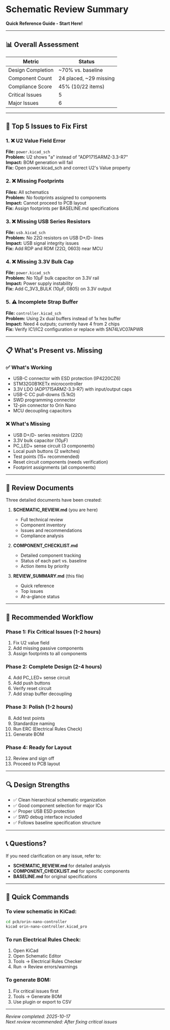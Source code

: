 # Schematic Review Summary

**Quick Reference Guide - Start Here!**

---

## 📊 Overall Assessment

| Metric | Status |
|--------|--------|
| Design Completion | ~70% vs. baseline |
| Component Count | 24 placed, ~29 missing |
| Compliance Score | 45% (10/22 items) |
| Critical Issues | 5 |
| Major Issues | 6 |

---

## 🚨 Top 5 Issues to Fix First

### 1. ❌ U2 Value Field Error
**File:** `power.kicad_sch`  
**Problem:** U2 shows "a" instead of "ADP1715ARMZ-3.3-R7"  
**Impact:** BOM generation will fail  
**Fix:** Open power.kicad_sch and correct U2's Value property

### 2. ❌ Missing Footprints
**Files:** All schematics  
**Problem:** No footprints assigned to components  
**Impact:** Cannot proceed to PCB layout  
**Fix:** Assign footprints per BASELINE.md specifications

### 3. ❌ Missing USB Series Resistors
**File:** `usb.kicad_sch`  
**Problem:** No 22Ω resistors on USB D+/D- lines  
**Impact:** USB signal integrity issues  
**Fix:** Add RDP and RDM (22Ω, 0603) near MCU

### 4. ❌ Missing 3.3V Bulk Cap
**File:** `power.kicad_sch`  
**Problem:** No 10µF bulk capacitor on 3.3V rail  
**Impact:** Power supply instability  
**Fix:** Add C_3V3_BULK (10µF, 0805) on 3.3V output

### 5. ⚠️ Incomplete Strap Buffer
**File:** `controller.kicad_sch`  
**Problem:** Using 2x dual buffers instead of 1x hex buffer  
**Impact:** Need 4 outputs; currently have 4 from 2 chips  
**Fix:** Verify IC1/IC2 configuration or replace with SN74LVC07APWR

---

## 📋 What's Present vs. Missing

### ✅ What's Working
- USB-C connector with ESD protection (IP4220CZ6)
- STM32G0B1KETx microcontroller
- 3.3V LDO (ADP1715ARMZ-3.3-R7) with input/output caps
- USB-C CC pull-downs (5.1kΩ)
- SWD programming connector
- 12-pin connector to Orin Nano
- MCU decoupling capacitors

### ❌ What's Missing
- USB D+/D- series resistors (22Ω)
- 3.3V bulk capacitor (10µF)
- PC_LED+ sense circuit (3 components)
- Local push buttons (2 switches)
- Test points (15+ recommended)
- Reset circuit components (needs verification)
- Footprint assignments (all components)

---

## 📁 Review Documents

Three detailed documents have been created:

1. **SCHEMATIC_REVIEW.md** (you are here)
   - Full technical review
   - Component inventory
   - Issues and recommendations
   - Compliance analysis

2. **COMPONENT_CHECKLIST.md**
   - Detailed component tracking
   - Status of each part vs. baseline
   - Action items by priority

3. **REVIEW_SUMMARY.md** (this file)
   - Quick reference
   - Top issues
   - At-a-glance status

---

## 🎯 Recommended Workflow

### Phase 1: Fix Critical Issues (1-2 hours)
1. Fix U2 value field
2. Add missing passive components
3. Assign footprints to all components

### Phase 2: Complete Design (2-4 hours)
4. Add PC_LED+ sense circuit
5. Add push buttons
6. Verify reset circuit
7. Add strap buffer decoupling

### Phase 3: Polish (1-2 hours)
8. Add test points
9. Standardize naming
10. Run ERC (Electrical Rules Check)
11. Generate BOM

### Phase 4: Ready for Layout
12. Review and sign off
13. Proceed to PCB layout

---

## 🔍 Design Strengths

- ✅ Clean hierarchical schematic organization
- ✅ Good component selection for major ICs
- ✅ Proper USB ESD protection
- ✅ SWD debug interface included
- ✅ Follows baseline specification structure

---

## 📞 Questions?

If you need clarification on any issue, refer to:
- **SCHEMATIC_REVIEW.md** for detailed analysis
- **COMPONENT_CHECKLIST.md** for specific components
- **BASELINE.md** for original specifications

---

## 🔧 Quick Commands

### To view schematic in KiCad:
```bash
cd pcb/orin-nano-controller
kicad orin-nano-controller.kicad_pro
```

### To run Electrical Rules Check:
1. Open KiCad
2. Open Schematic Editor
3. Tools → Electrical Rules Checker
4. Run → Review errors/warnings

### To generate BOM:
1. Fix critical issues first
2. Tools → Generate BOM
3. Use plugin or export to CSV

---

*Review completed: 2025-10-17*  
*Next review recommended: After fixing critical issues*

